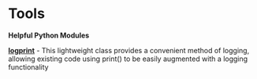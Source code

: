 # Tools
**Helpful Python Modules**

[**logprint**](/logprint) - This lightweight class provides a convenient method of logging, allowing existing code using print() to be easily augmented with a logging functionality


